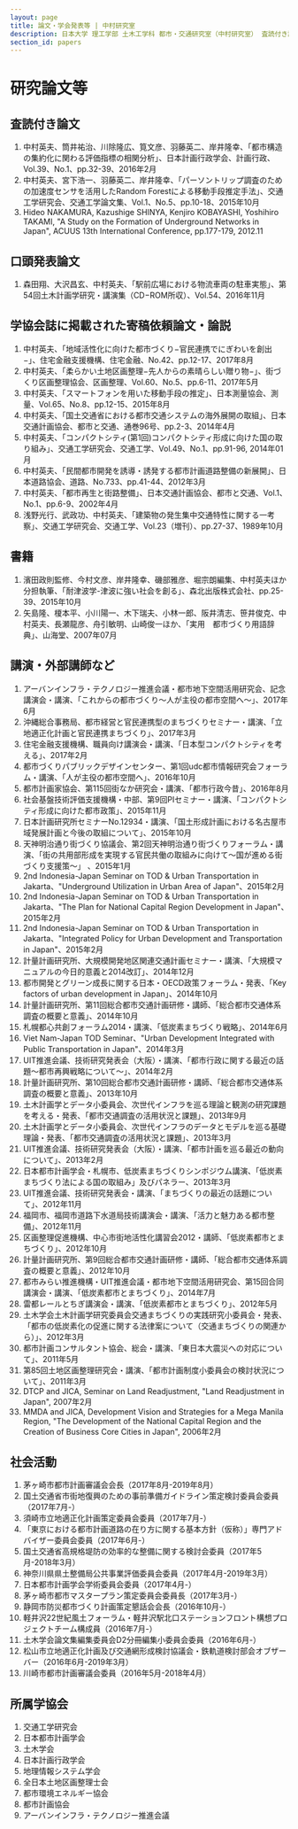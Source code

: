 ```yaml
---
layout: page
title: 論文・学会発表等 | 中村研究室
description: 日本大学 理工学部 土木工学科 都市・交通研究室（中村研究室） 査読付き論文、口頭発表論文、書籍、講演・外部講師、所属学協会
section_id: papers
---
```


# 研究論文等

## 査読付き論文

1. 中村英夫、筒井祐治、川除隆広、筧文彦、羽藤英二、岸井隆幸、「都市構造の集約化に関わる評価指標の相関分析」、日本計画行政学会、計画行政、Vol.39、No.1、pp.32-39、2016年2月
1. 中村英夫、宮下浩一、羽藤英二、岸井隆幸、「パーソントリップ調査のための加速度センサを活用したRandom Forestによる移動手段推定手法」、交通工学研究会、交通工学論文集、Vol.1、No.5、pp.10-18、2015年10月
1. Hideo NAKAMURA, Kazushige SHINYA, Kenjiro KOBAYASHI, Yoshihiro TAKAMI, "A Study on the Formation of Underground Networks in Japan", ACUUS 13th International Conference, pp.177-179, 2012.11

## 口頭発表論文

1. 森田翔、大沢昌玄、中村英夫、「駅前広場における物流車両の駐車実態」、第54回土木計画学研究・講演集（CD−ROM所収）、Vol.54、2016年11月

## 学協会誌に掲載された寄稿依頼論文・論説

1. 中村英夫、「地域活性化に向けた都市づくり−官民連携でにぎわいを創出−」、住宅金融支援機構、住宅金融、No.42、pp.12-17、2017年8月
1. 中村英夫、「柔らかい土地区画整理−先人からの素晴らしい贈り物−」、街づくり区画整理協会、区画整理、Vol.60、No.5、pp.6-11、2017年5月
1. 中村英夫、「スマートフォンを用いた移動手段の推定」、日本測量協会、測量、Vol.65、No.8、pp.12-15、2015年8月
1. 中村英夫、「国土交通省における都市交通システムの海外展開の取組」、日本交通計画協会、都市と交通、通巻96号、pp.2-3、2014年4月
1. 中村英夫、「コンパクトシティ(第1回)コンパクトシティ形成に向けた国の取り組み」、交通工学研究会、交通工学、Vol.49、No.1、pp.91-96, 2014年01月
1. 中村英夫、「民間都市開発を誘導・誘発する都市計画道路整備の新展開」、日本道路協会、道路、No.733、pp.41-44、2012年3月
1. 中村英夫、「都市再生と街路整備」、日本交通計画協会、都市と交通、Vol.1、No.1、pp.6-9、2002年4月
1. 浅野光行、武政功、中村英夫、「建築物の発生集中交通特性に関する一考察」、交通工学研究会、交通工学、Vol.23（増刊）、pp.27-37、1989年10月

## 書籍

1. 濱田政則監修、今村文彦、岸井隆幸、磯部雅彦、堀宗朗編集、中村英夫ほか分担執筆、「耐津波学-津波に強い社会を創る」、森北出版株式会社、pp.25-39、2015年10月
1. 矢島隆、榎本平、小川陽一、木下瑞夫、小林一郎、阪井清志、笹井俊克、中村英夫、長瀬龍彦、舟引敏明、山崎俊一ほか、「実用　都市づくり用語辞典」、山海堂、2007年07月

## 講演・外部講師など

1. アーバンインフラ・テクノロジー推進会議・都市地下空間活用研究会、記念講演会・講演、「これからの都市づくり～人が主役の都市空間へ～」、2017年6月
1. 沖縄総合事務局、都市経営と官民連携型のまちづくりセミナー・講演、「立地適正化計画と官民連携まちづくり」、2017年3月
1. 住宅金融支援機構、職員向け講演会・講演、「日本型コンパクトシティを考える」、2017年2月
1. 都市づくりパブリックデザインセンター、第1回udc都市情報研究会フォーラム・講演、「人が主役の都市空間へ」、2016年10月
1. 都市計画家協会、第115回街なか研究会・講演、「都市行政今昔」、2016年8月
1. 社会基盤技術評価支援機構・中部、第9回PIセミナー・講演、「コンパクトシティ形成に向けた都市政策」、2015年11月
1. 日本計画研究所セミナーNo.12934・講演、「国土形成計画における名古屋市域発展計画と今後の取組について」、2015年10月
1. 天神明治通り街づくり協議会、第2回天神明治通り街づくりフォーラム・講演、「街の共用部形成を実現する官民共働の取組みに向けて〜国が進める街づくり支援策〜」 、2015年1月
1. 2nd Indonesia-Japan Seminar on TOD & Urban Transportation in Jakarta、"Underground Utilization in Urban Area of Japan"、2015年2月
1. 2nd Indonesia-Japan Seminar on TOD & Urban Transportation in Jakarta、"The Plan for National Capital Region Development in Japan"、2015年2月
1. 2nd Indonesia-Japan Seminar on TOD & Urban Transportation in Jakarta、"Integrated Policy for Urban Development and Transportation in Japan"、2015年2月
1. 計量計画研究所、大規模開発地区関連交通計画セミナー・講演、「大規模マニュアルの今日的意義と2014改訂」、2014年12月
1. 都市開発とグリーン成長に関する日本・OECD政策フォーラム・発表、「Key factors of urban development in Japan」、2014年10月
1. 計量計画研究所、第11回総合都市交通計画研修・講師、「総合都市交通体系調査の概要と意義」、2014年10月
1. 札幌都心共創フォーラム2014・講演、「低炭素まちづくり戦略」、2014年6月
1. Viet Nam-Japan TOD Seminar、"Urban Development Integrated with Public Transportation in Japan"、2014年3月
1. UIT推進会議、技術研究発表会（大阪）・講演、「都市行政に関する最近の話題〜都市再興戦略について〜」、2014年2月
1. 計量計画研究所、第10回総合都市交通計画研修・講師、「総合都市交通体系調査の概要と意義」、2013年10月
1. 土木計画学とデータ小委員会、次世代インフラを巡る理論と観測の研究課題を考える・発表、「都市交通調査の活用状況と課題」、2013年9月
1. 土木計画学とデータ小委員会、次世代インフラのデータとモデルを巡る基礎理論・発表、「都市交通調査の活用状況と課題」、2013年3月
1. UIT推進会議、技術研究発表会（大阪）・講演、「都市計画を巡る最近の動向について」、2013年2月
1. 日本都市計画学会・札幌市、低炭素まちづくりシンポジウム講演、「低炭素まちづくり法による国の取組み」及びパネラー、2013年3月
1. UIT推進会議、技術研究発表会・講演、「まちづくりの最近の話題について」、2012年11月
1. 福岡市、福岡市道路下水道局技術講演会・講演、「活力と魅力ある都市整備」、2012年11月
1. 区画整理促進機構、中心市街地活性化講習会2012・講師、「低炭素都市とまちづくり」、2012年10月
1. 計量計画研究所、第9回総合都市交通計画研修・講師、「総合都市交通体系調査の概要と意義」、2012年10月
1. 都市みらい推進機構・UIT推進会議・都市地下空間活用研究会、第15回合同講演会・講演、「低炭素都市とまちづくり」、2014年7月
1. 雷都レールとちぎ講演会・講演、「低炭素都市とまちづくり」、2012年5月
1. 土木学会土木計画学研究委員会交通まちづくりの実践研究小委員会・発表、「都市の低炭素化の促進に関する法律案について（交通まちづくりの関連から）」、2012年3月
1. 都市計画コンサルタント協会、総会・講演、「東日本大震災への対応について」、2011年5月
1. 第85回土地区画整理研究会・講演、「都市計画制度小委員会の検討状況について」、2011年3月
1. DTCP and JICA, Seminar on Land Readjustment, "Land Readjustment in Japan", 2007年2月
1. MMDA and JICA, Development Vision and Strategies for a Mega Manila Region, "The Development of the National Capital Region and the Creation of Business Core Cities in Japan", 2006年2月

## 社会活動

1. 茅ヶ崎市都市計画審議会会長（2017年8月-2019年8月）
1. 国土交通省市街地復興のための事前準備ガイドライン策定検討委員会委員（2017年7月-）
1. 須崎市立地適正化計画策定委員会委員（2017年7月-）
1. 「東京における都市計画道路の在り方に関する基本方針（仮称）」専門アドバイザー委員会委員（2017年6月-）
1. 国土交通省高規格堤防の効率的な整備に関する検討会委員（2017年5月-2018年3月）
1. 神奈川県県土整備局公共事業評価委員会委員（2017年4月-2019年3月）
1. 日本都市計画学会学術委員会委員（2017年4月-）
1. 茅ヶ崎市都市マスタープラン策定委員会委員長（2017年3月-）
1. 静岡市防災都市づくり計画策定懇話会会長（2016年10月-）
1. 軽井沢22世紀風土フォーラム・軽井沢駅北口ステーションフロント構想プロジェクトチーム構成員（2016年7月-）
1. 土木学会論文集編集委員会D2分冊編集小委員会委員（2016年6月-）
1. 松山市立地適正化計画及び交通網形成検討協議会・鉄軌道検討部会オブザーバー（2016年6月-2019年3月）
1. 川崎市都市計画審議会委員（2016年5月-2018年4月）

## 所属学協会

1. 交通工学研究会
1. 日本都市計画学会
1. 土木学会
1. 日本計画行政学会
1. 地理情報システム学会
1. 全日本土地区画整理士会
1. 都市環境エネルギー協会
1. 都市計画協会
1. アーバンインフラ・テクノロジー推進会議
